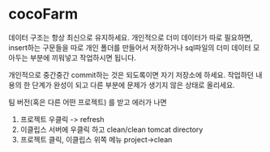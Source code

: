# cocoFarm

데이터 구조는 항상 최신으로 유지하세요.
개인적으로 더미 데이터가 따로 필요하면, insert하는 구문들을 따로 개인 폴더를 만들어서 저장하거나
  sql파일의 더미 데이터 모아두는 부분에 끼워넣고 작업하시면 됩니다.
  
개인적으로 중간중간 commit하는 것은 되도록이면 자기 저장소에 하세요.
작업하던 내용의 한 단계가 완성이 되고 다른 부분에 문제가 생기지 않은 상태로 올리세요.

팀 버전(혹은 다른 어떤 프로젝트) 를 받고 에러가 나면
  1. 프로젝트 우클릭 -> refresh
  2. 이클립스 서버에 우클릭 하고 clean/clean tomcat directory
  3. 프로젝트 클릭, 이클립스 위쪽 메뉴 project->clean
